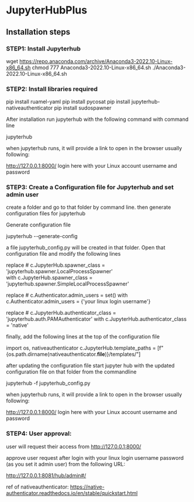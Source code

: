 # JupyterHubPlus

## Installation steps

### STEP1: Install Jupyterhub

wget https://repo.anaconda.com/archive/Anaconda3-2022.10-Linux-x86_64.sh
chmod 777 Anaconda3-2022.10-Linux-x86_64.sh
./Anaconda3-2022.10-Linux-x86_64.sh

### STEP2: Install libraries required

pip install ruamel-yaml
pip install pycosat
pip install jupyterhub-nativeauthenticator
pip install sudospawner

After installation run jupyterhub with the following command with command line

jupyterhub

when  jupyterhub runs, it will provide a link to open in the browser usually 
following: 

http://127.0.0.1:8000/
login here with your Linux account username and password


### STEP3: Create a Configuration file for Jupyterhub and set admin user

create a folder and go to that folder by command line. then generate configuration files for jupyterhub

Generate configuration file

jupyterhub --generate-config

a file jupyterhub_config.py will be created in that folder. Open that configuration file and modify the following lines

replace # c.JupyterHub.spawner_class = 'jupyterhub.spawner.LocalProcessSpawner'   
with 
c.JupyterHub.spawner_class = 'jupyterhub.spawner.SimpleLocalProcessSpawner'

replace # c.Authenticator.admin_users = set()
with
c.Authenticator.admin_users = {'your linux login username'}   


replace # c.JupyterHub.authenticator_class = 'jupyterhub.auth.PAMAuthenticator'
with
c.JupyterHub.authenticator_class = 'native'

finally, add the following lines at the top of the configuration file

import os, nativeauthenticator
c.JupyterHub.template_paths = [f"{os.path.dirname(nativeauthenticator.__file__)}/templates/"]


after updating the configuration file start jupyter hub with the updated configuration file on that folder from the commandline

jupyterhub -f jupyterhub_config.py

when  jupyterhub runs, it will provide a link to open in the browser usually 
following: 

http://127.0.0.1:8000/
login here with your Linux account username and password


### STEP4:  User approval:

user will request their access from http://127.0.0.1:8000/

approve user request after login with your linux login username password (as you set it admin user)
from the following URL:

http://127.0.0.1:8081/hub/admin#/



ref of nativeauthenticator: https://native-authenticator.readthedocs.io/en/stable/quickstart.html




